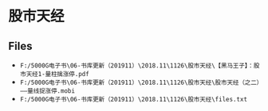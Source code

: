 # 股市天经

## Files

- `F:/5000G电子书\06-书库更新（201911）\2018.11\1126\股市天经\【黑马王子】：股市天经1-量柱擒涨停.pdf`
- `F:/5000G电子书\06-书库更新（201911）\2018.11\1126\股市天经\股市天经（之二）——量线捉涨停.mobi`
- `F:/5000G电子书\06-书库更新（201911）\2018.11\1126\股市天经\files.txt`
